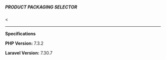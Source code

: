<h5>PRODUCT PACKAGING SELECTOR</h5>
<<hr>
<p><b>Specifications</b></p>
<p><b>PHP Version:</b> 7.3.2</p>
<p><b>Laravel Version:</b> 7.30.7</p>
